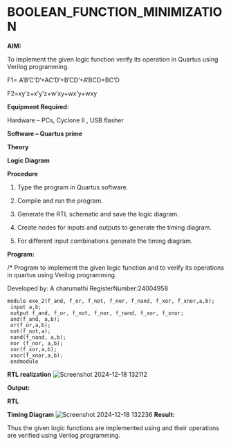 # BOOLEAN_FUNCTION_MINIMIZATION

**AIM:**

To implement the given logic function verify its operation in Quartus using Verilog programming.

F1= A’B’C’D’+AC’D’+B’CD’+A’BCD+BC’D 

F2=xy’z+x’y’z+w’xy+wx’y+wxy

**Equipment Required:**

Hardware – PCs, Cyclone II , USB flasher

**Software – Quartus prime**

**Theory**

**Logic Diagram**

**Procedure**

1.	Type the program in Quartus software.

2.	Compile and run the program.

3.	Generate the RTL schematic and save the logic diagram.

4.	Create nodes for inputs and outputs to generate the timing diagram.

5.	For different input combinations generate the timing diagram.


**Program:**

/* Program to implement the given logic function and to verify its operations in quartus using Verilog programming. 

Developed by: A charumathi 
RegisterNumber:24004958

```
module exe_2(f_and, f_or, f_not, f_nor, f_nand, f_xor, f_xnor,a,b);
 input a,b;
 output f_and, f_or, f_not, f_nor, f_nand, f_xor, f_xnor;
 and(f_and, a,b);
 or(f_or,a,b);
 not(f_not,a);
 nand(f_nand, a,b);
 nor (f_nor, a,b);
 xor(f_xor,a,b);
 xnor(f_xnor,a,b);
 endmodule
```

**RTL realization**
![Screenshot 2024-12-18 132112](https://github.com/user-attachments/assets/1ab21454-1bbf-47c8-b83a-9bc32a8bc752)


**Output:**


**RTL**

**Timing Diagram**
![Screenshot 2024-12-18 132236](https://github.com/user-attachments/assets/31360ece-2fe0-44e5-924d-f795356cedd1)
**Result:**

Thus the given logic functions are implemented using and their operations are verified using Verilog programming.

